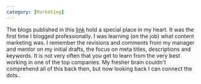 ```yaml
---
category: [Marketing]
---
```


The blogs published in this [link](https://www.freshworks.com/freshcaller-cloud-pbx/blog/author/varunraghunathan/) hold a special place in my heart. It was the first time I blogged professionally. I was learning (on the job) what content marketing was. I remember the revisions and comments from my manager and mentor on my initial drafts, the focus on meta titles, descriptions and keywords. It is not very often that you get to learn from the very best working in one of the top companies. My fresher brain couldn't comprehend all of this back then, but now looking back I can connect the dots.. 
